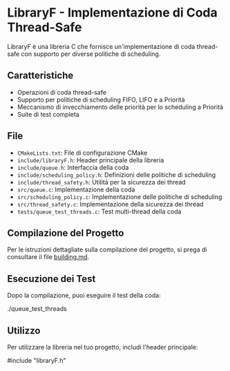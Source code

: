 # LibraryF - Implementazione di Coda Thread-Safe

LibraryF è una libreria C che fornisce un'implementazione di coda thread-safe con supporto per diverse politiche di scheduling.

## Caratteristiche

- Operazioni di coda thread-safe
- Supporto per politiche di scheduling FIFO, LIFO e a Priorità
- Meccanismo di invecchiamento delle priorità per lo scheduling a Priorità
- Suite di test completa

## File

- `CMakeLists.txt`: File di configurazione CMake
- `include/libraryF.h`: Header principale della libreria
- `include/queue.h`: Interfaccia della coda
- `include/scheduling_policy.h`: Definizioni delle politiche di scheduling
- `include/thread_safety.h`: Utilità per la sicurezza dei thread
- `src/queue.c`: Implementazione della coda
- `src/scheduling_policy.c`: Implementazione delle politiche di scheduling
- `src/thread_safety.c`: Implementazione della sicurezza dei thread
- `tests/queue_test_threads.c`: Test multi-thread della coda

## Compilazione del Progetto

Per le istruzioni dettagliate sulla compilazione del progetto, si prega di consultare il file [building.md](building.md).


## Esecuzione dei Test

Dopo la compilazione, puoi eseguire il test della coda:

./queue_test_threads

## Utilizzo

Per utilizzare la libreria nel tuo progetto, includi l'header principale:

#include "libraryF.h"


